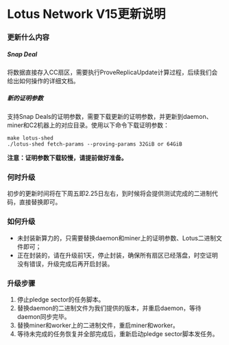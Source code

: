 # Lotus Network V15更新说明
### 更新什么内容
##### **Snap Deal**
将数据直接存入CC扇区，需要执行ProveReplicaUpdate计算过程，后续我们会给出如何操作的详细文档。
##### **新的证明参数**
支持Snap Deals的证明参数，需要下载更新的证明参数，并更新到daemon、miner和C2机器上的对应目录。使用以下命令下载证明参数：
  ```
  make lotus-shed
  ./lotus-shed fetch-params --proving-params 32GiB or 64GiB
  ```
**注意：证明参数下载较慢，请提前做好准备。**

### 何时升级
初步的更新时间将在下周五即2.25日左右，到时候将会提供测试完成的二进制代码，直接替换即可。

### 如何升级
- 未封装新算力的，只需要替换daemon和miner上的证明参数、Lotus二进制文件即可；
- 正在封装的，请在升级前1天，停止封装，确保所有扇区已经落盘，时空证明没有错误，升级完成后再开启封装。

### 升级步骤
1. 停止pledge sector的任务脚本。
2. 替换daemon的二进制文件为我们提供的版本，并重启daemon，等待daemon同步完毕。
3. 替换miner和worker上的二进制文件，重启miner和worker。
4. 等待未完成的任务恢复并全部完成后，重新启动pledge sector脚本发任务。